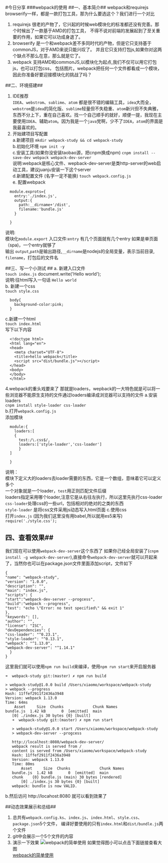 <!--
author: 小莫
date: 2016-05-14
title: wepback的使用
tags: webback
category: 自动化构建工具
status: publish
summary: 说到自动化构建，你想到了什么？基于AMD的requirejs？还是基于commoJS的browserify？
他们都在各自的领域或者说时代发挥了很重要的作用。但是时代的变迁，webpack成了现在的佼佼者，我们不知道
什么时候wepback也会被取代，但是现在我们必须要掌握。我不担心我学完webpack新东西来了就没用了，相反的
我很期待也很高兴有新的东西来取代webpack，因为如果能取代，必然是更好的东西。如果是更好的，那又为什么
要拒绝呢？活在当下，认真学习。
-->

#今日分享
###webpack的使用
##一、基本简介##
webpack和requirejs browserify一样，都是一款打包工具，那为什么要选这个？我们进行一个对比
1. requirejs 很老的产物了，它兴起的时候web模块化的标准都还没有完善。那个时候出了一款基于AMD的打包工具，
不得不说对前端的发展起到了至关重要的作用，如果它可以功成身退了。
2. browserify 是一个和webpack差不多同时代的产物，但是它只支持基于commonJS，对于AMD来说只能兴叹了。
并且它只支持打包js,如果你对这两个缺点不那么在意，那么就是它了。
3. webpack 支持AMD和commonJS,以模块化为起点,我们不仅可以用它打包js，也可以打包css，
包括图片。webpack把任何一个文件都看成一个模块，因此你准备好要迎接模块化的挑战了吗？

##二、环境搭建##
1. IDE推荐  
 `IDEA`、`webstrom`、`sublime`、`atom`  都是很不错的编辑工具，`idea`大而全，`webstrom`是`idea`的简化版、`sublime`轻量但不失稳重、`atom`新兴但不失典雅，东西不分上下，重在自己喜欢。找一个自己顺手的就好，顺便一提，我现在主要使用`IDEA`、辅助`atom`。因为我是一个`java`党啊，少不了`IDEA`，`atom`的界面是我最喜欢的。
 2. 开始建项目写配置  
 a.新建项目
 `mkdir webpack-study && cd webpack-study`  
 b.初始化环境
 `npm init -y`  
 c.安装工具(如果你没安装taobao源，把cnpm换成npm)
 `cnpm install --save-dev webpack webpack-dev-server`  
说明:webpack是核心文件、wepback-dev-server是类http-server的web启动工具，建议juanju安装一下这个server  
d.新建配置文件  (名字一定不能换)
`touch webpack.config.js`  
e. 配置webpack

```
  module.exprots={
    entry:'./index.js',
    output:{
      path:__dirname+'/dist',
      filename:'bundle.js'
    }

  }
```  

说明:  
模块化`module.export`
入口文件:`entry` 有几个页面就有几个entry 如果是单页面（spa)，一个entry就够了  
输出 `output`,`path`是输出路径,`__dirname`是nodejs的全局变量，表示当前目录, `filename`，打包后的文件名

##三、写一个小测试 ##
a. 新建入口文件  
`touch index.js`
  document.write('Hello world');  
  说明:往html写入一句话 `Hello world`  
b. 新建一个css  
`touch style.css`  
```
  body{
    background-color:pink;
  }
```

c.新建一个html  
`touch index.html`  
写下以下内容  

```
  <!doctype html>
  <html lang="en">
  <head>
    <meta charset="UTF-8">
    <title>hello webpack</title>
    <script src="dist/bundle.js"></script>
  </head>
  <body>
  </body>
  </html>
```

4.webpack的重头戏要来了 那就是loaders，wepback的一大特色就是可以将一些浏览器不能原生支持的文件通过loaders编译成浏览器可以支持的文件
a.安装loaders  
`cnpm install style-loader css-loader `  
b.打开`webpack.config.js`  
添加模块
```
  module:{
    loaders:[
    {
      test:/\.css$/,
      loaders:['style-loader','css-loader']
      }
  ]

  }
```

说明：  
模块下定义大的loaders去loader需要的东西，它是一个数组，意味着它可以定义多个  
一个对象就是一个loader，`test`用正则匹配文件后缀  
loaders指定采用哪个loader,注意它是从右往左执行，所以这里先执行css-loader  
`css-loader`处理css的一些url，包括相对的绝对的之类的东西  
`style-loader` 是将css文件采用js动态写入html页面
c.使用css  
打开`index.js`  (因为我们这里没有用babel,所以就用es5来写)
`require('./style.css');`

## 四、查看效果##
我们现在可以使用`webpack-dev-server`这个东西了
如果你己经全局安装了(`cnpm install -g webpack-dev-server`),直接命令`webpack-dev-server`就可以开起来了，当然你也可以在package.json文件里面添加script，文件如下

```
{
"name": "webpack-study",
"version": "1.0.0",
"description": "",
"main": "index.js",
"scripts": {
"start":"webpack-dev-server --progcess",
"build":"webpack --progress",
"test": "echo \"Error: no test specified\" && exit 1"
},
"keywords": [],
"author": "",
"license": "ISC",
"devDependencies": {
"css-loader": "^0.23.1",
"style-loader": "^0.13.1",
"webpack": "^1.13.0",
"webpack-dev-server": "^1.14.1"
  }
}

```

这里我们就可以使用`npm run build`来编译，使用`npm run start`来开启服务器  

```
➜  webpack-study git:(master) ✗ npm run build

> webpack-study@1.0.0 build /Users/xiaomo/workspace/webpack-study
> webpack --progress
Hash: 11ffef2911f2436a3948
Version: webpack 1.13.0
Time: 64ms
    Asset     Size  Chunks             Chunk Names
bundle.js  1.42 kB       0  [emitted]  main
   [0] ./index.js 30 bytes {0} [built]
   ➜  webpack-study git:(master) ✗ npm run start

   > webpack-study@1.0.0 start /Users/xiaomo/workspace/webpack-study
   > webpack-dev-server --progcess

   http://localhost:8080/webpack-dev-server/
   webpack result is served from /
   content is served from /Users/xiaomo/workspace/webpack-study
   Hash: 11ffef2911f2436a3948
   Version: webpack 1.13.0
   Time: 80ms
       Asset     Size  Chunks             Chunk Names
   bundle.js  1.42 kB       0  [emitted]  main
   chunk    {0} bundle.js (main) 30 bytes [rendered]
       [0] ./index.js 30 bytes {0} [built]
   webpack: bundle is now VALID.

```

b.然后访问 http://locahost:8080 就可以看到效果了

##动态效果展示和总结##
1. 总共有`webpack.config.ks`、`index.js`、`index.html`、`style.css`、`package.json`5个文件，
编译好要使用的只有`index.html`和`dist/bundle.js`两个文件
2. git中会展示一个5个文件的内容
3. 演示一下效果
![webpack的简单使用](1)
如果觉得图小可以点击下面链接查看大图  
[webpack的简单使用](1)
